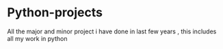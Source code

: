 # Python-projects
All the major and minor project i have done in last few years , this includes all my work in python
